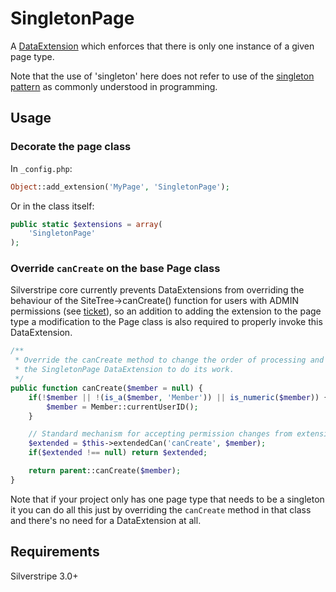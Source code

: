 SingletonPage
=============

A [DataExtension](http://docs.silverstripe.org/framework/en/reference/dataextension) which enforces that there is only one instance of a given page type.

Note that the use of 'singleton' here does not refer to use of the [singleton pattern](http://en.wikipedia.org/wiki/Singleton_pattern) as commonly understood in 
programming.

Usage
-----

### Decorate the page class

In `_config.php`:

```php
Object::add_extension('MyPage', 'SingletonPage');
```

Or in the class itself:

```php
public static $extensions = array(
	'SingletonPage'
);
```

### Override `canCreate` on the base Page class
Silverstripe core currently prevents DataExtensions from overriding the behaviour of the SiteTree->canCreate() function for users with ADMIN permissions (see 
[ticket](http://open.silverstripe.org/ticket/7986)), so an addition to adding the extension to the page type a modification to the Page class is also required 
to properly invoke this DataExtension.

```php
/**
 * Override the canCreate method to change the order of processing and allow
 * the SingletonPage DataExtension to do its work.
 */
public function canCreate($member = null) {
	if(!$member || !(is_a($member, 'Member')) || is_numeric($member)) {
		$member = Member::currentUserID();
	}

	// Standard mechanism for accepting permission changes from extensions
	$extended = $this->extendedCan('canCreate', $member);
	if($extended !== null) return $extended;

	return parent::canCreate($member);
}
```

Note that if your project only has one page type that needs to be a singleton it you can do all this just by overriding the `canCreate` method in that class and
there's no need for a DataExtension at all.

Requirements
------------

Silverstripe 3.0+